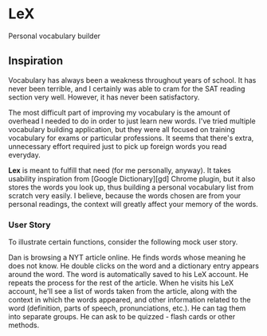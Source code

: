# LeX #
Personal vocabulary builder

## Inspiration ##
Vocabulary has always been a weakness throughout years of school.  It has
never been terrible, and I certainly was able to cram for the SAT reading
section very well.  However, it has never been satisfactory.

The most difficult part of improving my vocabulary is the amount of overhead I
needed to do in order to just learn new words.  I've tried multiple vocabulary
building application, but they were all focused on training vocabulary for
exams or particular professions. It seems that there's extra, unnecessary
effort required just to pick up foreign words you read everyday.

**Lex** is meant to fulfill that need (for me personally, anyway).  It takes
usability inspiration from [Google Dictionary][gd] Chrome plugin, but it also
stores the words you look up, thus building a personal vocabulary list from
scratch very easily.  I believe, because the words chosen are from your
personal readings, the context will greatly affect your memory of the words.

### User Story ###
To illustrate certain functions, consider the following mock user story.

Dan is browsing a NYT article online.  He finds words whose meaning he does
not know.  He double clicks on the word and a dictionary entry appears around
the word.  The word is automatically saved to his LeX account.  He repeats the
process for the rest of the article.  When he visits his LeX account, he'll
see a list of words taken from the article, along with the context in which
the words appeared, and other information related to the word (definition,
parts of speech, pronunciations, etc.).  He can tag them into separate groups.
He can ask to be quizzed - flash cards or other methods.


